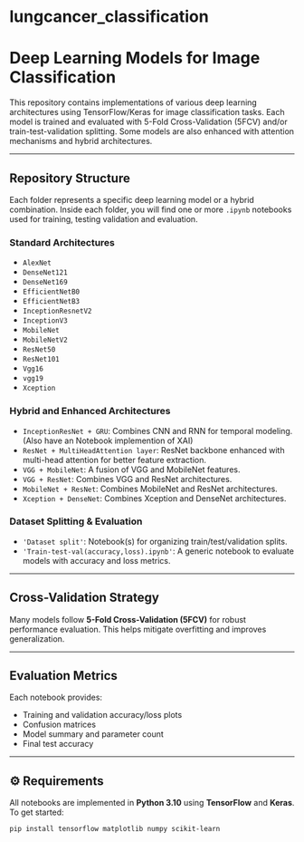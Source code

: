 # lungcancer_classification
# Deep Learning Models for Image Classification

This repository contains implementations of various deep learning architectures using TensorFlow/Keras for image classification tasks. Each model is trained and evaluated with 5-Fold Cross-Validation (5FCV) and/or train-test-validation splitting. Some models are also enhanced with attention mechanisms and hybrid architectures.

---

## Repository Structure

Each folder represents a specific deep learning model or a hybrid combination. Inside each folder, you will find one or more `.ipynb` notebooks used for training, testing validation and evaluation.

### Standard Architectures
- `AlexNet`
- `DenseNet121`
- `DenseNet169`
- `EfficientNetB0`
- `EfficientNetB3`
- `InceptionResnetV2`
- `InceptionV3`
- `MobileNet`
- `MobileNetV2`
- `ResNet50`
- `ResNet101`
- `Vgg16`
- `vgg19`
- `Xception`

###  Hybrid and Enhanced Architectures
- `InceptionResNet + GRU`: Combines CNN and RNN for temporal modeling. (Also have an Notebook implemention of XAI)
- `ResNet + MultiHeadAttention layer`: ResNet backbone enhanced with multi-head attention for better feature extraction.
- `VGG + MobileNet`: A fusion of VGG and MobileNet features.
- `VGG + ResNet`: Combines VGG and ResNet architectures.
- `MobileNet + ResNet`: Combines MobileNet and ResNet architectures.
- `Xception + DenseNet`: Combines Xception and DenseNet architectures.
###  Dataset Splitting & Evaluation
- `'Dataset split'`: Notebook(s) for organizing train/test/validation splits.
- `'Train-test-val(accuracy,loss).ipynb'`: A generic notebook to evaluate models with accuracy and loss metrics.

---

##  Cross-Validation Strategy

Many models follow **5-Fold Cross-Validation (5FCV)** for robust performance evaluation. This helps mitigate overfitting and improves generalization.

---

##  Evaluation Metrics

Each notebook provides:
- Training and validation accuracy/loss plots
- Confusion matrices
- Model summary and parameter count
- Final test accuracy

---

## ⚙️ Requirements

All notebooks are implemented in **Python 3.10** using **TensorFlow** and **Keras**. To get started:

```bash
pip install tensorflow matplotlib numpy scikit-learn
